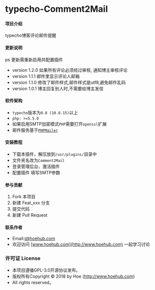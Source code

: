 # typecho-Comment2Mail

#### 项目介绍
typecho博客评论邮件提醒

#### 更新说明
ps 更新需重新启用并配置插件
- version 1.2.0 如果所有评论必须经过审核, 通知博主审核评论
- version 1.1.1 邮件里显示评论人邮箱
- version 1.1.0 修改了邮件样式,邮件样式是utf8,避免邮件乱码
- version 1.0.1 博主回复别人时,不需要给博主发信

#### 软件架构
- `typecho`版本为`0.8 (10.8.15)`以上
- `php: >=5.5.0`
- 如果启用SMTP加密模式`PHP`需要打开`openssl`扩展
- 邮件服务基于[`PHPMailer`](https://github.com/PHPMailer/PHPMailer/ )


#### 安装教程

- 下载本插件，解压放到`/usr/plugins/`目录中
- 文件夹名改为`Comment2Mail`
- 登录管理后台，激活插件
- 配置插件 填写SMTP参数

#### 参与贡献

1. Fork 本项目
2. 新建 Feat_xxx 分支
3. 提交代码
4. 新建 Pull Request

#### 联系作者

- Email:i@hoehub.com
- 欢迎访问 [www.hoehub.com](http://www.hoehub.com) 一起学习讨论

### 许可证 License

- 本项目遵循GPL-3.0开源协议发布。
- 版权所有Copyright © 2018 by Hoe (http://www.hoehub.com)
- All rights reserved。